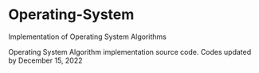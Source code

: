 # Operating-System
Implementation of Operating System Algorithms


Operating System Algorithm implementation source code.
Codes updated by December 15, 2022
